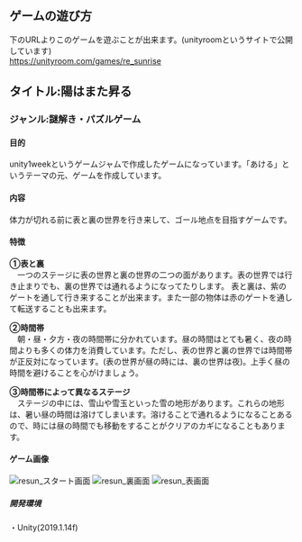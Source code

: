 ## ゲームの遊び方
下のURLよりこのゲームを遊ぶことが出来ます。(unityroomというサイトで公開しています)  
https://unityroom.com/games/re_sunrise

## タイトル:陽はまた昇る
### ジャンル:謎解き・パズルゲーム

#### 目的
unity1weekというゲームジャムで作成したゲームになっています。「あける」というテーマの元、ゲームを作成しています。

#### 内容
体力が切れる前に表と裏の世界を行き来して、ゴール地点を目指すゲームです。  

#### 特徴
**➀表と裏**  
　一つのステージに表の世界と裏の世界の二つの面があります。表の世界では行き止まりでも、裏の世界では通れるようになってたりします。
表と裏は、紫のゲートを通して行き来することが出来ます。また一部の物体は赤のゲートを通して転送することも出来ます。

**➁時間帯**  
　朝・昼・夕方・夜の時間帯に分かれています。昼の時間はとても暑く、夜の時間よりも多くの体力を消費しています。ただし、表の世界と裏の世界では時間帯が正反対になっています。(表の世界が昼の時には、裏の世界は夜)。上手く昼の時間を避けることを心がけましょう。

**➂時間帯によって異なるステージ**  
　ステージの中には、雪山や雪玉といった雪の地形があります。これらの地形は、暑い昼の時間は溶けてしまいます。溶けることで通れるようになることあるので、時には昼の時間でも移動をすることがクリアのカギになることもあります。


#### ゲーム画像  
![resun_スタート画面](https://user-images.githubusercontent.com/45326553/106386803-176ed980-641a-11eb-9768-2ec93d0b9f99.png)
![resun_裏画面](https://user-images.githubusercontent.com/45326553/106386806-18077000-641a-11eb-8159-9d4420bb82b7.png)
![resun_表画面](https://user-images.githubusercontent.com/45326553/106386807-18a00680-641a-11eb-9e68-9d45bb6f1783.png)
  
  ##### 開発環境
  ・Unity(2019.1.14f)  
